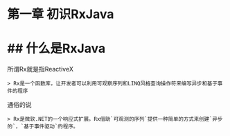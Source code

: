 # 第一章 初识RxJava

# \#\# 什么是RxJava

所谓Rx就是指ReactiveX

```
> Rx是一个函数库，让开发者可以利用可观察序列和LINQ风格查询操作符来编写异步和基于事件的程序
```

通俗的说

    > Rx是微软.NET的一个响应式扩展。Rx借助`可观测的序列`提供一种简单的方式来创建`异步的`，`基于事件驱动`的程序。








